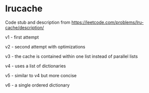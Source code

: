 # lrucache

Code stub and description from https://leetcode.com/problems/lru-cache/description/

v1 - first attempt

v2 - second attempt with optimizations

v3 - the cache is contained within one list instead of parallel lists

v4 - uses a list of dictionaries

v5 - similar to v4 but more concise

v6 - a single ordered dictionary
